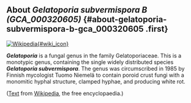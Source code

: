 About *Gelatoporia subvermispora B (GCA\_000320605)* {#about-gelatoporia-subvermispora-b-gca_000320605 .first}
----------------------------------------------------

[![Wikipedia](/img/wikipedia_logo_v2_en.png){#wiki_icon}](http://en.wikipedia.org/wiki/Gelatoporia)

***Gelatoporia*** is a fungal genus in the family Gelatoporiaceae. This
is a monotypic genus, containing the single widely distributed species
***Gelatoporia subvermispora***. The genus was circumscribed in 1985 by
Finnish mycologist Tuomo Niemelä to contain poroid crust fungi with a
monomitic hyphal structure, clamped hyphae, and producing white rot.

([Text](http://en.wikipedia.org/wiki/Gelatoporia) from
[Wikipedia](http://en.wikipedia.org/), the free encyclopaedia.)
